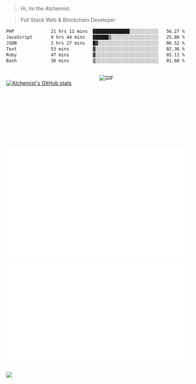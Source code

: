 > Hi, Im the Alchemist.

> Full Stack Web & Blockchain Developer


<!--START_SECTION:waka-->

```text
PHP              21 hrs 11 mins  ██████████████░░░░░░░░░░░   56.27 %
JavaScript       9 hrs 44 mins   ██████▒░░░░░░░░░░░░░░░░░░   25.86 %
JSON             2 hrs 27 mins   █▓░░░░░░░░░░░░░░░░░░░░░░░   06.52 %
Text             53 mins         ▓░░░░░░░░░░░░░░░░░░░░░░░░   02.36 %
Ruby             47 mins         ▓░░░░░░░░░░░░░░░░░░░░░░░░   02.11 %
Bash             36 mins         ▒░░░░░░░░░░░░░░░░░░░░░░░░   01.60 %
```

<!--END_SECTION:waka-->


<br />

<img align="right" alt="GIF" src="https://user-images.githubusercontent.com/5355808/139111924-210cc6fa-9fb1-4dac-929d-6324a5836a92.gif" width="250" height="200" />

[![Alchemist's GitHub stats](https://github-readme-stats.vercel.app/api?username=DrMaxis&show_icons=true&theme=outrun&count_private=true)](#)

![](https://raw.githubusercontent.com/DrMaxis/github-stats-transparent/output/generated/overview.svg)
![](https://raw.githubusercontent.com/DrMaxis/github-stats-transparent/output/generated/languages.svg)

 
<a href="https://count.getloli.com/"><img src="https://count.getloli.com/get/@:maxis-the-alchemist?theme=rule34"></a>
<!-- https://count.getloli.com/get/@alchemist?theme=rule34 -->
<br>


